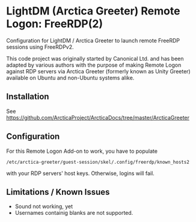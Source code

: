 # LightDM (Arctica Greeter) Remote Logon: FreeRDP(2) #

Configuration for LightDM / Arctica Greeter to launch remote FreeRDP
sessions using FreeRDPv2.

This code project was originally started by Canonical Ltd. and has been
adapted by various authors with the purpose of making Remote Logon
against RDP servers via Arctica Greeter (formerly known as Unity Greeter)
available on Ubuntu and non-Ubuntu systems alike.

## Installation

See https://github.com/ArcticaProject/ArcticaDocs/tree/master/ArcticaGreeter

## Configuration

For this Remote Logon Add-on to work, you have to populate

```
/etc/arctica-greeter/guest-session/skel/.config/freerdp/known_hosts2
```

with your RDP servers' host keys. Otherwise, logins will fail.

## Limitations / Known Issues

  * Sound not working, yet
  * Usernames containig blanks are not supported.